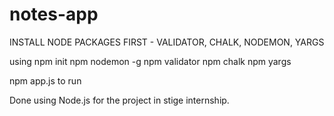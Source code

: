 # notes-app

INSTALL NODE PACKAGES FIRST - VALIDATOR, CHALK, NODEMON, YARGS

using npm init
      npm nodemon -g
      npm validator
      npm chalk
      npm yargs


npm app.js to run

Done using Node.js for the project in stige internship.
